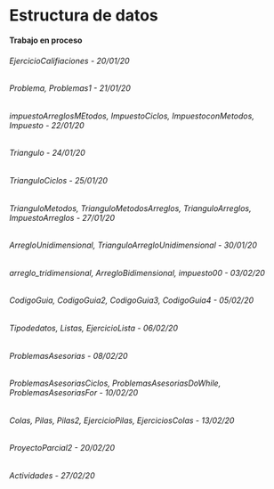 # Estructura de datos

**Trabajo en proceso**

###### EjercicioCalifiaciones - 20/01/20
###### Problema, Problemas1 - 21/01/20
###### impuestoArreglosMEtodos, ImpuestoCiclos, ImpuestoconMetodos, Impuesto - 22/01/20
###### Triangulo - 24/01/20
###### TrianguloCiclos - 25/01/20
###### TrianguloMetodos, TrianguloMetodosArreglos, TrianguloArreglos, ImpuestoArreglos - 27/01/20
###### ArregloUnidimensional, TrianguloArregloUnidimensional - 30/01/20
###### arreglo_tridimensional, ArregloBidimensional, impuesto00 - 03/02/20
###### CodigoGuia, CodigoGuia2, CodigoGuia3, CodigoGuia4 - 05/02/20
###### Tipodedatos, Listas, EjercicioLista - 06/02/20
###### ProblemasAsesorias - 08/02/20
###### ProblemasAsesoriasCiclos, ProblemasAsesoriasDoWhile, ProblemasAsesoriasFor - 10/02/20
###### Colas, Pilas, Pilas2, EjercicioPilas, EjerciciosColas - 13/02/20
###### ProyectoParcial2 - 20/02/20
###### Actividades - 27/02/20
